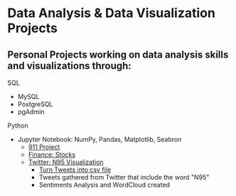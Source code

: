 # Data Analysis & Data Visualization Projects
## Personal Projects working on data analysis skills and visualizations through:

SQL 
  - MySQL
  - PostgreSQL
  - pgAdmin
 
Python
  - Jupyter Notebook: NumPy, Pandas, Matplotlib, Seabron
    - [911 Project](https://github.com/laurenbayson/Data-Analysis-Projects/blob/main/Jupyter%20Notebook%20Python/911%20Calls%20Data%20Project%20.ipynb)
    - [Finance: Stocks](https://github.com/laurenbayson/Data-Analysis-Projects/blob/main/Jupyter%20Notebook%20Python/Finance%20Stocks%20Project.ipynb)
    - [Twitter: N95 Visualization](https://github.com/laurenbayson/Data-Analysis-Projects/blob/main/twitter%20N95%20visualization.ipynb)
      - [Turn Tweets into csv file](https://github.com/laurenbayson/Data-Analysis-Projects/blob/main/Twitter/get_tweets.py)
      -   Tweets gathered from Twitter that include the word "N95"
      -   Sentiments Analysis and WordCloud created
  
